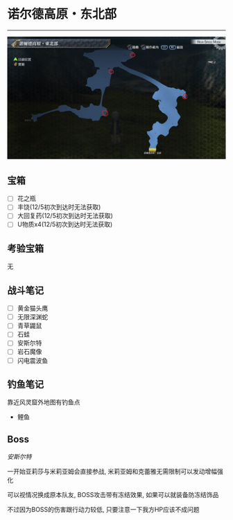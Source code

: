 # 诺尔德高原・东北部

---

![诺尔德高原・东北部](../images/map_诺尔德高原・东北部.jpg)

## 宝箱

- [ ]  花之瓶
- [ ]  丰饶(12/5初次到达时无法获取)
- [ ]  大回复药(12/5初次到达时无法获取)
- [ ]  U物质x4(12/5初次到达时无法获取)

## 考验宝箱

无

## 战斗笔记

- [ ] 黄金猫头鹰
- [ ] 无限深渊蛇
- [ ] 青草鼹鼠
- [ ] 石蛙
- [ ] 安斯尔特
- [ ] 岩石魔像
- [ ] 闪电震波鱼

## 钓鱼笔记

靠近风灵窟外地图有钓鱼点

- 鲤鱼

## Boss

*安斯尔特*

一开始亚莉莎与米莉亚姆会直接参战, 米莉亚姆和克蕾雅无需限制可以发动增幅强化

可以视情况换成原本队友, BOSS攻击带有冻结效果, 如果可以就装备防冻结饰品

不过因为BOSS的伤害跟行动力较低, 只要注意一下我方HP应该不成问题